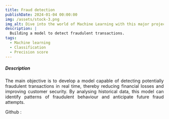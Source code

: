 ```yaml
---
title: Fraud detection
publishDate: 2024-01-04 00:00:00
img: /assets/stock-3.png
img_alt: Dive into the world of Machine Learning with this major project.
description: |
  Building a model to detect fraudulent transactions.
tags:
  - Machine learning
  - Classification
  - Precision score
---
```


##### Description 

<p style="text-align: justify;">
The main objective is to develop a model capable of detecting potentially fraudulent transactions in real time, thereby reducing financial losses and improving customer security. By analysing historical data, this model can identify patterns of fraudulent behaviour and anticipate future fraud attempts.
</p>


 Github : 
